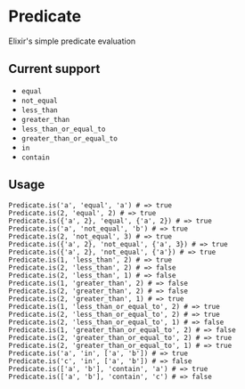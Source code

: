 # Predicate

Elixir's simple predicate evaluation

## Current support

- `equal`
- `not_equal`
- `less_than`
- `greater_than`
- `less_than_or_equal_to`
- `greater_than_or_equal_to`
- `in`
- `contain`

## Usage

```
Predicate.is('a', 'equal', 'a') # => true
Predicate.is(2, 'equal', 2) # => true
Predicate.is({'a', 2}, 'equal', {'a', 2}) # => true
Predicate.is('a', 'not_equal', 'b') # => true
Predicate.is(2, 'not_equal', 3) # => true
Predicate.is({'a', 2}, 'not_equal', {'a', 3}) # => true
Predicate.is({'a', 2}, 'not_equal', {'a'}) # => true
Predicate.is(1, 'less_than', 2) # => true
Predicate.is(2, 'less_than', 2) # => false
Predicate.is(2, 'less_than', 1) # => false
Predicate.is(1, 'greater_than', 2) # => false
Predicate.is(2, 'greater_than', 2) # => false
Predicate.is(2, 'greater_than', 1) # => true
Predicate.is(1, 'less_than_or_equal_to', 2) # => true
Predicate.is(2, 'less_than_or_equal_to', 2) # => true
Predicate.is(2, 'less_than_or_equal_to', 1) # => false
Predicate.is(1, 'greater_than_or_equal_to', 2) # => false
Predicate.is(2, 'greater_than_or_equal_to', 2) # => true
Predicate.is(2, 'greater_than_or_equal_to', 1) # => true
Predicate.is('a', 'in', ['a', 'b']) # => true
Predicate.is('c', 'in', ['a', 'b']) # => false
Predicate.is(['a', 'b'], 'contain', 'a') # => true
Predicate.is(['a', 'b'], 'contain', 'c') # => false
```
